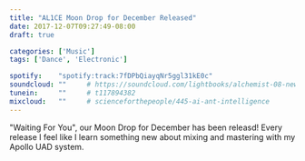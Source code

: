```yaml
---
title: "AL1CE Moon Drop for December Released"
date: 2017-12-07T09:27:49-08:00
draft: true

categories: ['Music']
tags: ['Dance', 'Electronic']

spotify:    "spotify:track:7fDPbQiayqNr5ggl31kE0c"
soundcloud: ""     # https://soundcloud.com/lightbooks/alchemist-08-new-world-order-snip
tunein:     ""     # t117894382
mixcloud:   ""     # scienceforthepeople/445-ai-ant-intelligence
---
```


"Waiting For You", our Moon Drop for December has been releasd!  Every release I feel like I learn something new about mixing
and mastering with my Apollo UAD system.
